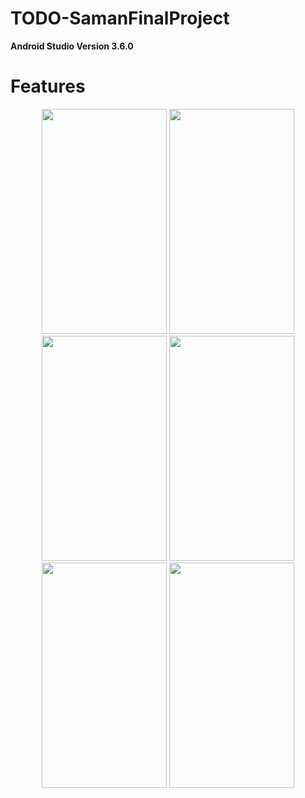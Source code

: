 # TODO-SamanFinalProject

**Android Studio Version 3.6.0**

# Features

<p align="center">

  <img src = "gif/signin" width="200" height="360">
  <img src = "gif/signup" width="200" height="360">
  <img src = "gif/addtask" width="200" height="360">
  <img src = "gif/edittask" width="200" height="360">
  <img src = "gif/search" width="200" height="360">
  <img src = "gif/swipedelete" width="200" height="360">
  </p>

